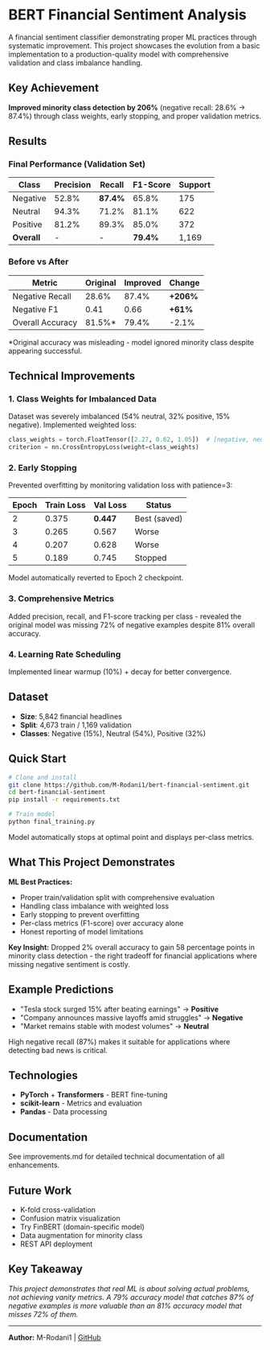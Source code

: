 # BERT Financial Sentiment Analysis

A financial sentiment classifier demonstrating proper ML practices through systematic improvement. This project showcases the evolution from a basic implementation to a production-quality model with comprehensive validation and class imbalance handling.

## Key Achievement

**Improved minority class detection by 206%** (negative recall: 28.6% → 87.4%) through class weights, early stopping, and proper validation metrics.

## Results

### Final Performance (Validation Set)

| Class | Precision | Recall | F1-Score | Support |
|-------|-----------|--------|----------|---------|
| Negative | 52.8% | **87.4%** | 65.8% | 175 |
| Neutral | 94.3% | 71.2% | 81.1% | 622 |
| Positive | 81.2% | 89.3% | 85.0% | 372 |
| **Overall** | - | - | **79.4%** | 1,169 |

### Before vs After

| Metric | Original | Improved | Change |
|--------|----------|----------|---------|
| Negative Recall | 28.6% | 87.4% | **+206%** |
| Negative F1 | 0.41 | 0.66 | **+61%** |
| Overall Accuracy | 81.5%* | 79.4% | -2.1% |

*Original accuracy was misleading - model ignored minority class despite appearing successful.

## Technical Improvements

### 1. Class Weights for Imbalanced Data
Dataset was severely imbalanced (54% neutral, 32% positive, 15% negative). Implemented weighted loss:
```python
class_weights = torch.FloatTensor([2.27, 0.62, 1.05])  # [negative, neutral, positive]
criterion = nn.CrossEntropyLoss(weight=class_weights)
```

### 2. Early Stopping
Prevented overfitting by monitoring validation loss with patience=3:

| Epoch | Train Loss | Val Loss | Status |
|-------|-----------|----------|---------|
| 2 | 0.375 | **0.447** | Best (saved) |
| 3 | 0.265 | 0.567 |  Worse |
| 4 | 0.207 | 0.628 | Worse |
| 5 | 0.189 | 0.745 | Stopped |

Model automatically reverted to Epoch 2 checkpoint.

### 3. Comprehensive Metrics
Added precision, recall, and F1-score tracking per class - revealed the original model was missing 72% of negative examples despite 81% overall accuracy.

### 4. Learning Rate Scheduling
Implemented linear warmup (10%) + decay for better convergence.

## Dataset

- **Size**: 5,842 financial headlines
- **Split**: 4,673 train / 1,169 validation
- **Classes**: Negative (15%), Neutral (54%), Positive (32%)

## Quick Start

```bash
# Clone and install
git clone https://github.com/M-Rodani1/bert-financial-sentiment.git
cd bert-financial-sentiment
pip install -r requirements.txt

# Train model
python final_training.py
```

Model automatically stops at optimal point and displays per-class metrics.

## What This Project Demonstrates

**ML Best Practices:**
- Proper train/validation split with comprehensive evaluation
- Handling class imbalance with weighted loss
- Early stopping to prevent overfitting
- Per-class metrics (F1-score) over accuracy alone
- Honest reporting of model limitations

**Key Insight:** Dropped 2% overall accuracy to gain 58 percentage points in minority class detection - the right tradeoff for financial applications where missing negative sentiment is costly.

## Example Predictions

- "Tesla stock surged 15% after beating earnings" → **Positive** 
- "Company announces massive layoffs amid struggles" → **Negative** 
- "Market remains stable with modest volumes" → **Neutral** 

High negative recall (87%) makes it suitable for applications where detecting bad news is critical.

## Technologies

- **PyTorch** + **Transformers** - BERT fine-tuning
- **scikit-learn** - Metrics and evaluation
- **Pandas** - Data processing

## Documentation

See improvements.md for detailed technical documentation of all enhancements.

## Future Work

- K-fold cross-validation
- Confusion matrix visualization
- Try FinBERT (domain-specific model)
- Data augmentation for minority class
- REST API deployment

## Key Takeaway

*This project demonstrates that real ML is about solving actual problems, not achieving vanity metrics. A 79% accuracy model that catches 87% of negative examples is more valuable than an 81% accuracy model that misses 72% of them.*

---

**Author:** M-Rodani1 | [GitHub](https://github.com/M-Rodani1)
